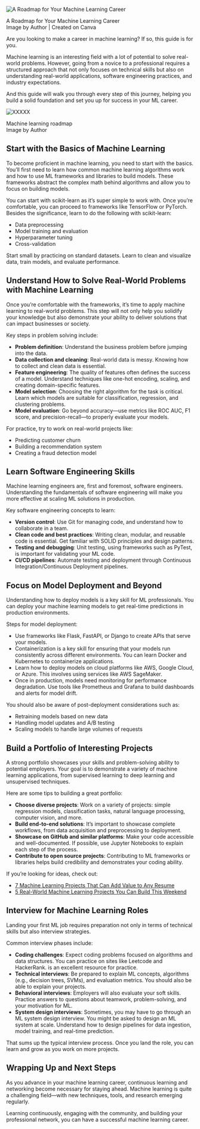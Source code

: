 
![A Roadmap for Your Machine Learning Career](https://machinelearningmastery.com/wp-content/uploads/2024/10/mlm-roadmap-machine-learning-career.png)

A Roadmap for Your Machine Learning Career  
Image by Author | Created on Canva

Are you looking to make a career in machine learning? If so, this guide is for you.

Machine learning is an interesting field with a lot of potential to solve real-world problems. However, going from a novice to a professional requires a structured approach that not only focuses on technical skills but also on understanding real-world applications, software engineering practices, and industry expectations.

And this guide will walk you through every step of this journey, helping you build a solid foundation and set you up for success in your ML career.

![XXXXX](https://machinelearningmastery.com/wp-content/uploads/2024/10/mlm-ml-roadmap-img.webp)

Machine learning roadmap  
Image by Author  

## Start with the Basics of Machine Learning

To become proficient in machine learning, you need to start with the basics. You’ll first need to learn how common machine learning algorithms work and how to use ML frameworks and libraries to build models. These frameworks abstract the complex math behind algorithms and allow you to focus on building models.

You can start with scikit-learn as it’s super simple to work with. Once you’re comfortable, you can proceed to frameworks like TensorFlow or PyTorch. Besides the significance, learn to do the following with scikit-learn:

- Data preprocessing
- Model training and evaluation
- Hyperparameter tuning
- Cross-validation

Start small by practicing on standard datasets. Learn to clean and visualize data, train models, and evaluate performance.

## Understand How to Solve Real-World Problems with Machine Learning

Once you’re comfortable with the frameworks, it’s time to apply machine learning to real-world problems. This step will not only help you solidify your knowledge but also demonstrate your ability to deliver solutions that can impact businesses or society.

Key steps in problem solving include:

- **Problem definition**: Understand the business problem before jumping into the data.
- **Data collection and cleaning**: Real-world data is messy. Knowing how to collect and clean data is essential.
- **Feature engineering**: The quality of features often defines the success of a model. Understand techniques like one-hot encoding, scaling, and creating domain-specific features.
- **Model selection**: Choosing the right algorithm for the task is critical. Learn which models are suitable for classification, regression, and clustering problems.
- **Model evaluation**: Go beyond accuracy—use metrics like ROC AUC, F1 score, and precision-recall—to properly evaluate your models.

For practice, try to work on real-world projects like:

- Predicting customer churn
- Building a recommendation system
- Creating a fraud detection model

## Learn Software Engineering Skills

Machine learning engineers are, first and foremost, software engineers. Understanding the fundamentals of software engineering will make you more effective at scaling ML solutions in production.

Key software engineering concepts to learn:

- **Version control**: Use Git for managing code, and understand how to collaborate in a team.
- **Clean code and best practices**: Writing clean, modular, and reusable code is essential. Get familiar with SOLID principles and design patterns.
- **Testing and debugging**: Unit testing, using frameworks such as PyTest, is important for validating your ML code.
- **CI/CD pipelines**: Automate testing and deployment through Continuous Integration/Continuous Deployment pipelines.

## Focus on Model Deployment and Beyond

Understanding how to deploy models is a key skill for ML professionals. You can deploy your machine learning models to get real-time predictions in production environments.

Steps for model deployment:

- Use frameworks like Flask, FastAPI, or Django to create APIs that serve your models.
- Containerization is a key skill for ensuring that your models run consistently across different environments. You can learn Docker and Kubernetes to containerize applications.
- Learn how to deploy models on cloud platforms like AWS, Google Cloud, or Azure. This involves using services like AWS SageMaker.
- Once in production, models need monitoring for performance degradation. Use tools like Prometheus and Grafana to build dashboards and alerts for model drift.

You should also be aware of post-deployment considerations such as:

- Retraining models based on new data
- Handling model updates and A/B testing
- Scaling models to handle large volumes of requests

## Build a Portfolio of Interesting Projects

A strong portfolio showcases your skills and problem-solving ability to potential employers. Your goal is to demonstrate a variety of machine learning applications, from supervised learning to deep learning and unsupervised techniques.

Here are some tips to building a great portfolio:

- **Choose diverse projects**: Work on a variety of projects: simple regression models, classification tasks, natural language processing, computer vision, and more.
- **Build end-to-end solutions**: It’s important to showcase complete workflows, from data acquisition and preprocessing to deployment.
- **Showcase on GitHub and similar platforms**: Make your code accessible and well-documented. If possible, use Jupyter Notebooks to explain each step of the process.
- **Contribute to open source projects**: Contributing to ML frameworks or libraries helps build credibility and demonstrates your coding ability.

If you’re looking for ideas, check out:

- [7 Machine Learning Projects That Can Add Value to Any Resume](https://machinelearningmastery.com/7-machine-learning-projects-that-can-add-value-to-any-resume/)
- [5 Real-World Machine Learning Projects You Can Build This Weekend](https://machinelearningmastery.com/5-real-world-machine-learning-projects-you-can-build-this-weekend/)

## Interview for Machine Learning Roles

Landing your first ML job requires preparation not only in terms of technical skills but also interview strategies.

Common interview phases include:

- **Coding challenges**: Expect coding problems focused on algorithms and data structures. You can practice on sites like Leetcode and HackerRank. is an excellent resource for practice.
- **Technical interviews**: Be prepared to explain ML concepts, algorithms (e.g., decision trees, SVMs), and evaluation metrics. You should also be able to explain your projects.
- **Behavioral interviews**: Employers will also evaluate your soft skills. Practice answers to questions about teamwork, problem-solving, and your motivation for ML.
- **System design interviews**: Sometimes, you may have to go through an ML system design interview. You might be asked to design an ML system at scale. Understand how to design pipelines for data ingestion, model training, and real-time prediction.

That sums up the typical interview process. Once you land the role, you can learn and grow as you work on more projects.

## Wrapping Up and Next Steps

As you advance in your machine learning career, continuous learning and networking become necessary for staying ahead. Machine learning is quite a challenging field—with new techniques, tools, and research emerging regularly.

Learning continuously, engaging with the community, and building your professional network, you can have a successful machine learning career.